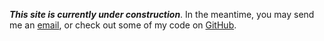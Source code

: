 **_This site is currently under construction_**. In the meantime, you may send me an [email](mailto:www.marktiedemann@gmail.com), or check out some of my code on [GitHub](https://github.com/MarkTiedemann).
